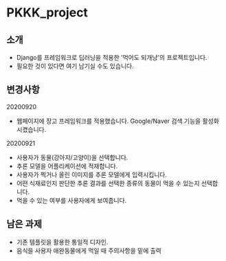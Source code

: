 # PKKK_project

## 소개
  - Django를 프레임워크로 딥러닝을 적용한 '먹어도 되개냥'의 프로젝트입니다.
  - 필요한 것이 있다면 여기 남기실 수도 있습니다. 

## 변경사항
  20200920
  - 웹페이지에 장고 프레임워크를 적용했습니다. Google/Naver 검색 기능을 활성화시켰습니다.
  
  20200921 
  - 사용자가 동물(강아지/고양이)을 선택합니다.
  - 추론 모델을 어플리케이션에 적재합니다.
  - 사용자가 찍거나 올린 이미지를 추론 모델에게 입력시킵니다.
  - 어떤 식재료인지 판단한 추론 결과를 선택한 종류의 동물이 먹을 수 있는지 선택합니다.
  - 먹을 수 있는 여부를 사용자에게 보여줍니다.
## 남은 과제
  - 기존 템플릿을 활용한 통일적 디자인.
  - 음식을 사용자 애완동물에게 먹일 때 주의사항을 밑에 출력
  
